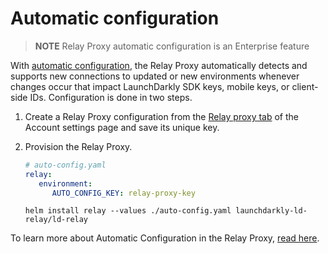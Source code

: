 # Automatic configuration

> **NOTE** Relay Proxy automatic configuration is an Enterprise feature

With [automatic configuration][auto-config], the Relay Proxy automatically detects and supports new connections to updated or new environments whenever changes occur that impact LaunchDarkly SDK keys, mobile keys, or client-side IDs. Configuration is done in two steps.

1. Create a Relay Proxy configuration from the [Relay proxy tab][proxy-tab] of the Account settings page and save its unique key.
2. Provision the Relay Proxy.

    ```yaml
    # auto-config.yaml
    relay:
       environment:
          AUTO_CONFIG_KEY: relay-proxy-key
    ```

    ```shell
    helm install relay --values ./auto-config.yaml launchdarkly-ld-relay/ld-relay
    ```

To learn more about Automatic Configuration in the Relay Proxy, [read here][auto-config].

[auto-config]: https://docs.launchdarkly.com/home/relay-proxy/automatic-configuration
[proxy-tab]: https://app.launchdarkly.com/settings/relay
